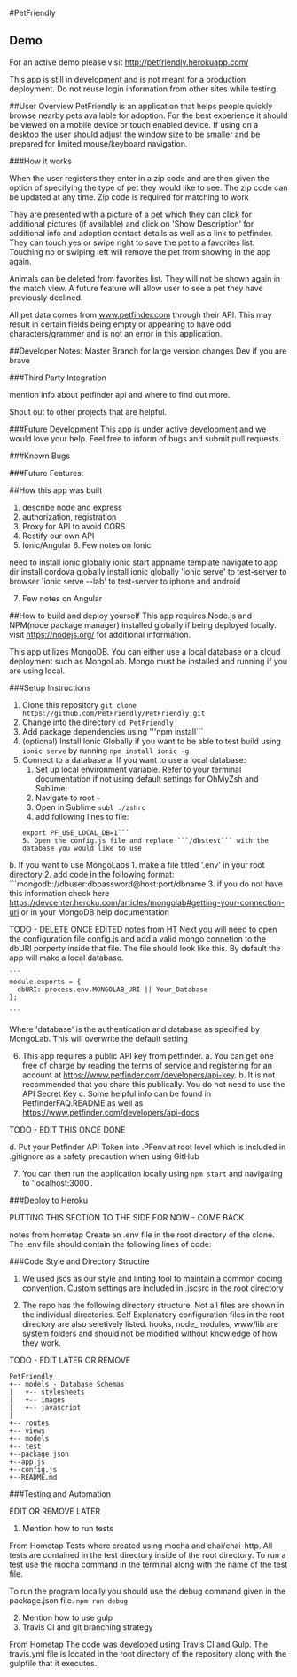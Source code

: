 #PetFriendly

## Demo
For an active demo please visit http://petfriendly.herokuapp.com/

This app is still in development and is not meant for a production deployment. Do not reuse login information from other sites while testing.

##User Overview
PetFriendly is an application that helps people quickly browse nearby pets available for adoption. For the best experience it should be viewed on a mobile device or touch enabled device. If using on a desktop the user should adjust the window size to be smaller and be prepared for limited mouse/keyboard navigation.

###How it works

When the user registers they enter in a zip code and are then given the option of specifying the type of pet they would like to see. The zip code can be updated at any time. Zip code is required for matching to work

They are presented with a picture of a pet which they can click for additional pictures (if available) and click on 'Show Description' for additional info and adoption contact details as well as a link to petfinder. They can touch yes or swipe right to save the pet to a favorites list. Touching no or swiping left will remove the pet from showing in the app again.

Animals can be deleted from favorites list. They will not be shown again in the match view. A future feature will allow user to see a pet they have previously declined.

All pet data comes from www.petfinder.com through their API. This may result in certain fields being empty or appearing to have odd characters/grammer and is not an error in this application.

##Developer Notes:
Master Branch for large version changes
Dev if you are brave

###Third Party Integration

mention info about petfinder api and where to find out more.

Shout out to other projects that are helpful.

###Future Development
This app is under active development and we would love your help. Feel free to inform of bugs and submit pull requests.

###Known Bugs

###Future Features:

##How this app was built
1. describe node and express
  2. authorization, registration
  3. Proxy for API to avoid CORS
  4. Restify our own API
5. Ionic/Angular
   6. Few notes on Ionic

need to install ionic globally
ionic start appname template
navigate to app dir
install cordova globally
install ionic globally
'ionic serve' to test-server to browser
'ionic serve --lab' to test-server to iphone and android

   7. Few notes on Angular



##How to build and deploy yourself
This app requires Node.js and NPM(node package manager) installed globally if being deployed locally. visit https://nodejs.org/ for additional information.

This app utilizes MongoDB. You can either use a local database or a cloud deployment such as MongoLab. Mongo must be installed and running if you are using local.

###Setup Instructions
1. Clone this repository ```git clone https://github.com/PetFriendly/PetFriendly.git```
2. Change into the directory ```cd PetFriendly```
3. Add package dependencies using '''npm install```
4. (optional) Install Ionic Globally if you want to be able to test build using ```ionic serve``` by running ```npm install ionic -g```
5. Connect to a database
  a. If you want to use a local database:
    1. Set up local environment variable. Refer to your terminal documentation if not using default settings for OhMyZsh and Sublime:
    2. Navigate to root ```~```
    3. Open in Sublime ```subl ./zshrc```
    4. add following lines to file:
    ```# PetFriendly - Provide local access to MongoDB
    export PF_USE_LOCAL_DB=1```
    5. Open the config.js file and replace ```/dbstest``` with the database you would like to use
  b. If you want to use MongoLabs
    1. make a file titled '.env' in your root directory
    2. add code in the following format:
    ```mongodb://dbuser:dbpassword@host:port/dbname
    3. if you do not have this information check here https://devcenter.heroku.com/articles/mongolab#getting-your-connection-uri or in your MongoDB help documentation

TODO - DELETE ONCE EDITED
notes from HT
    Next you will need to open the configuration file config.js and add a valid mongo connetion to the dbURI porperty inside that file. The file should look like this. By default the app will make a local database.

    ```
    module.exports = {
      dbURI: process.env.MONGOLAB_URI || Your_Database
    };

    ```

Where 'database' is the authentication and database as specified by MongoLab. This will overwrite the default setting

6. This app requires a public API key from petfinder.
  a. You can get one free of charge by reading the terms of service and registering for an account at https://www.petfinder.com/developers/api-key.
  b. It is not recommended that you share this publically. You do not need to use the API Secret Key
  c. Some helpful info can be found in PetfinderFAQ.README as well as https://www.petfinder.com/developers/api-docs

TODO - EDIT THIS ONCE DONE

  d. Put your Petfinder API Token into .PFenv at root level which is included in .gitignore as a safety precaution when using GitHub

7. You can then run the application locally using ```npm start``` and navigating to 'localhost:3000'.

###Deploy to Heroku

PUTTING THIS SECTION TO THE SIDE FOR NOW - COME BACK

notes from hometap
Create an .env file in the root directory of the clone. The .env file should contain the following lines of code:

###Code Style and Directory Structire
1. We used jscs as our style and linting tool to maintain a common coding convention. Custom settings are included in .jscsrc in the root directory

2. The repo has the following directory structure. Not all files are shown in the individual directories. Self Explanatory configuration files in the root directory are also seletively listed. hooks, node_modules, www/lib are system folders and should not be modified without knowledge of how they work.

TODO - EDIT LATER OR REMOVE
```
PetFriendly
+-- models - Database Schemas
|   +-- stylesheets
|   +-- images
|   +-- javascript
|
+-- routes
+-- views
+-- models
+-- test
+--package.json
+--app.js
+--config.js
+--README.md
```

###Testing and Automation

EDIT OR REMOVE LATER
1. Mention how to run tests

From Hometap
Tests where created using mocha and chai/chai-http. All tests are contained in the test directory inside of the root directory. To run a test use the mocha command in the terminal along with the name of the test file.

To run the program locally you should use the debug command given in the package.json file. ```npm run debug```


2. Mention how to use gulp
3. Travis CI and git branching strategy

From Hometap
The code was developed using Travis CI and Gulp. The travis.yml file is located in the root directory of the repository along with the gulpfile that it executes.
